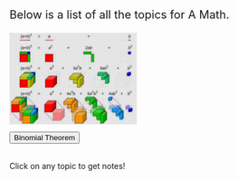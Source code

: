 <html>
<body>

<head>
 <style>
   .intro {
    font-size: 20px;
   }
   .binomial {
    display: inline-block;
   }
  .binomialimg {
    width: 225px;
    border-width: 10px;
    border-color: Black;
    margin-bottom: 10px;
   }
 </style>
</head>

<p class="intro">
 Below is a list of all the topics for A Math.
</p>

<div class="binomial">
 <img class="binomialimg" src="images/iqfyvgbq.png">
 <br/>
 <button onclick="binomial()"> Binomial Theorem </button>
</div>


<p id="notes"> <br> Click on any topic to get notes! </p>

<script>
 function binomial(){
  document.getElementById("notes").innerHTML = "<br>━━━━━━━━━━━━━━━━━━━━━━━━━━━━━━━━━━━━━━━━━━━━━━━━━━━━━━━━━━━━━━━━━━━━━━━━━━━━━━━━━━━━━━━━━━━━━━━━━━━━━━━━━━━━━━━━━━━━━━━━━━<br><br>  Binomial theorem is a topic about expanding the sum of two monomials raised to a certain power. For example, let us take a look at the sum of two real numbers a and b, raised to an increasingly higher exponent.<br><br>(a + b)⁰ = 1<br>(a + b)¹ = a + b<br>(a + b)² = a² + 2ab + b²<br>(a + b)³ = a³ + 3a²b + 3ab² + b³<br>(a + b)⁴ = a⁴ + 4a³b + 6a²b² + 4ab³ + b⁴<br>(a + b)⁵ = a⁵ + 5a⁴b + 10a³b² + 10a²b³ + 5ab⁴ + b⁵"
 }
</script>



</body>
</html>
